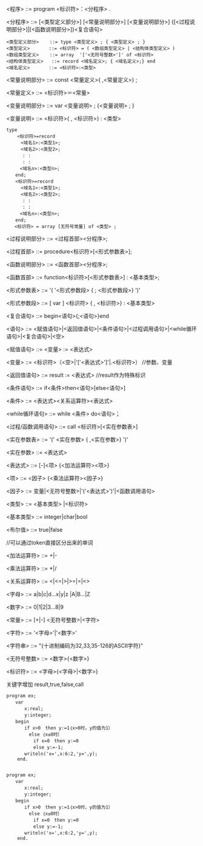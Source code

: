<程序>					::=    program <标识符>：<分程序>  .

<分程序>				::=    [<类型定义部分>] [<常量说明部分>] [<变量说明部分>] {[<过程说明部分>]|[<函数说明部分>]}<复合语句>

```
<类型定义部分>	::=	type <类型定义> ; { <类型定义> ; }
<类型定义>		 ::= <标识符> = ( <数组类型定义> | <结构体类型定义> )
<数组类型定义>	::=	array  '['<无符号整数>']' of <标识符>
<结构体类型定义>	::=	record <域名定义>; { <域名定义>;} end
<域名定义>		 ::= <标识符>:<类型>
```



<常量说明部分>	::=    const <常量定义>{ ,<常量定义>} ;

<常量定义>			::=    <标识符>＝<常量>

<变量说明部分>	::=    var <变量说明> ; {<变量说明> ; }

<变量说明>			::=    <标识符>{ , <标识符>} : <类型>

```
type 
	<标识符>=record
　　 	<域名1>:<类型1>;
　　 	<域名2>:<类型2>;
　　　	: :
　　　	: :
     <域名n>:<类型n>;
　　end;
　　<标识符>=record
　　 	<域名1>:<类型1>;
　　 	<域名2>:<类型2>;
　　　	: :
　　　	: :
     <域名n>:<类型n>;
　　end;
   <标识符> = array [无符号常量] of <类型> ;
```

<过程说明部分>	::=    <过程首部><分程序>;

<过程首部>			::=    procedure<标识符>[<形式参数表>];

<函数说明部分>	::=    <函数首部><分程序>;

<函数首部>			::=    function<标识符>[<形式参数表>] : <基本类型>;

<形式参数表>		::=    '( '<形式参数段> { ; <形式参数段>} ')'

<形式参数段>		::=    [ var ] <标识符> { , <标识符>} : <基本类型>

<复合语句>			::=    begin<语句>{;<语句>}end



<语句>					::=    <赋值语句>|<返回值语句>|<条件语句>|<过程调用语句>|<while循环语句>|<复合语句>|<空>



<赋值语句>			::=    <变量> := <表达式>

<变量>					::= 	<标识符>（<空>|'['<表达式>']'|.<标识符>）			//参数、变量

<返回值语句>		::=    result := <表达式>  //result作为特殊标识

<条件语句>			::=    if<条件>then<语句>[else<语句>]

<条件>					::=    <表达式><关系运算符><表达式>								

<while循环语句>	::=    while <条件> do<语句>；

<过程/函数调用语句>	::=    call <标识符>[<实在参数表>]

<实在参数表>		::=    '(' <实在参数> { ,<实在参数>} ')'

<实在参数>			::=    <表达式> 



<表达式>				::=    [-]<项> {<加法运算符><项>}

<项>						::=    <因子> {<乘法运算符><因子>}

<因子>					::=   变量|<无符号整数>|'('<表达式>')'|<函数调用语句>



<类型>					::=    <基本类型> |<标识符>

<基本类型>			::=    integer|char|bool

<布尔值>				::= true|false



//可以通过token直接区分出来的单词

<加法运算符>		::=    +|-

<乘法运算符>		::=    \*|/

<关系运算符>		::=    <|<=|>|>=|=|<>

<字母>					::=    a|b|c|d…x|y|z |A|B…|Z

<数字>					::=    0|1|2|3…8|9

<常量>					::=    [+|-] <无符号整数>|<字符>

<字符>					::=    '<字母>'|'<数字>'

<字符串>				::=    "{十进制编码为32,33,35-126的ASCII字符}"

<无符号整数>		::=    <数字>{<数字>}

<标识符>				::=    <字母>{<字母>|<数字>}





关键字增加 result,true,false,call



```
program ex;
　　var
　　　　x:real;
　　　　y:integer;
　　begin
　　　　if x>0　then y:=1｛x>0时，y的值为1｝
　　　　　else ｛x≤0时｝
　　　　　　if x=0　then y:=0
　　　　　　else y:=-1;
　　　　writeln('x=',x:6:2,'y=',y);
	end.
	
	
program ex;
　　var
　　　　x:real;
　　　　y:integer;
　　begin
　　　　if x>0　then y:=1｛x>0时，y的值为1｝
　　　　　else ｛x≤0时｝
　　　　　　if x=0　then y:=0
　　　　　　else y:=-1;
　　　　writeln('x=',x:6:2,'y=',y);
	end.
```

